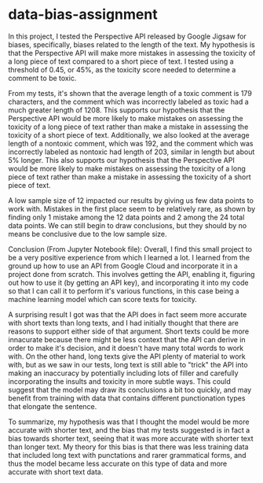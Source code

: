 # data-bias-assignment

In this project, I tested the Perspective API released by Google Jigsaw for biases, specifically, biases related to the length of the text. My hypothesis is that the Perspective API will make more mistakes in assessing the toxicity of a long piece of text compared to a short piece of text. I tested using a threshold of 0.45, or 45%, as the toxicity score needed to determine a comment to be toxic. 

From my tests, it's shown that the average length of a toxic comment is 179 characters, and the comment which was incorrectly labeled as toxic had a much greater length of 1208. This supports our hypothesis that the Perspective API would be more likely to make mistakes on assessing the toxicity of a long piece of text rather than make a mistake in assessing the toxicity of a short piece of text. Additionally, we also looked at the average length of a nontoxic comment, which was 192, and the comment which was incorrectly labeled as nontoxic had length of 203, similar in length but about 5% longer. This also supports our hypothesis that the Perspective API would be more likely to make mistakes on assessing the toxicity of a long piece of text rather than make a mistake in assessing the toxicity of a short piece of text.

A low sample size of 12 impacted our results by giving us few data points to work with. Mistakes in the first place seem to be relatively rare, as shown by finding only 1 mistake among the 12 data points and 2 among the 24 total data points. We can still begin to draw conclusions, but they should by no means be conclusive due to the low sample size. 

Conclusion (From Jupyter Notebook file):
Overall, I find this small project to be a very positive experience from which I learned a lot. I learned from the ground up how to use an API from Google Cloud and incorporate it in a project done from scratch. This involves getting the API, enabling it, figuring out how to use it (by getting an API key), and incorporating it into my code so that I can call it to perform it's various functions, in this case being a machine learning model which can score texts for toxicity.

A surprising result I got was that the API does in fact seem more accurate with short texts than long texts, and I had initially thought that there are reasons to support either side of that argument. Short texts could be more innacurate because there might be less context that the API can derive in order to make it's decision, and it doesn't have many total words to work with. On the other hand, long texts give the API plenty of material to work with, but as we saw in our tests, long text is still able to "trick" the API into making an inaccuracy by potentially including lots of filler and carefully incorporating the insults and toxicity in more subtle ways. This could suggest that the model may draw its conclusions a bit too quickly, and may benefit from training with data that contains different punctionation types that elongate the sentence.

To summarize, my hypothesis was that I thought the model would be more accurate with shorter text, and the bias that my tests suggested is in fact a bias towards shorter text, seeing that it was more accurate with shorter text than longer text. My theory for this bias is that there was less training data that included long text with punctations and rarer grammatical forms, and thus the model became less accurate on this type of data and more accurate with short text data.

